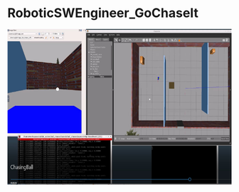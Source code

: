 # RoboticSWEngineer_GoChaseIt

<img src="https://github.com/epoc88/RoboticSWEngineer_GoChaseIt/blob/master/media/demo.jpg" width=600 height =350>
